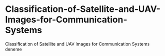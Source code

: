 # Classification-of-Satellite-and-UAV-Images-for-Communication-Systems
Classification of Satellite and UAV Images for Communication Systems
deneme